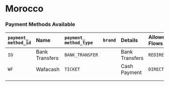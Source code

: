 # Morocco

### Payment Methods Available



| `payment_ method_id` | **Name** | `payment_` `method_type` | `brand` | **Details** | Allowed Flows | **Logos** |
| :--- | :--- | :--- | :--- | :--- | :--- | :--- |
| `IO` | Bank Transfers | `BANK_TRANSFER` |  | Bank Transfers | `REDIRECT` | ​https://pay.dlocal.com/views/2.0/images/payments/VS.png |
| `WF` | Wafacash | `TICKET` |  | Cash Payment | `DIRECT` | [https://static.dlocal.com/images/providers/WF.png](https://static.dlocal.com/images/providers/WF.png) |
|  |  |  |  |  |  |  |
|  |  |  |  |  |  |  |



